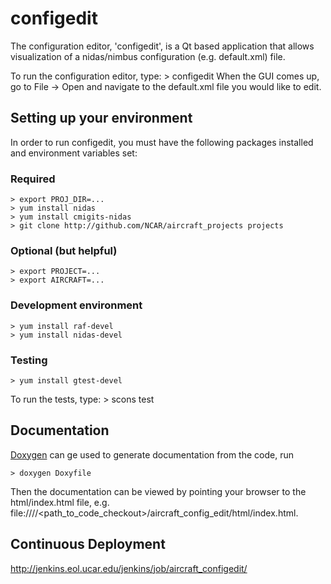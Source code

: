 # configedit

The configuration editor, 'configedit', is a Qt based application that allows visualization of a nidas/nimbus configuration (e.g. default.xml) file.

To run the configuration editor, type:
    > configedit
When the GUI comes up, go to File -> Open and navigate to the default.xml file you would like to edit.

## Setting up your environment

In order to run configedit, you must have the following packages installed and environment variables set:

### Required

    > export PROJ_DIR=...
    > yum install nidas
    > yum install cmigits-nidas
    > git clone http://github.com/NCAR/aircraft_projects projects


### Optional (but helpful)

    > export PROJECT=...
    > export AIRCRAFT=...


### Development environment

    > yum install raf-devel
    > yum install nidas-devel

### Testing

    > yum install gtest-devel

To run the tests, type:
    > scons test

## Documentation
[Doxygen](http://doxygen.nl/manual/starting.html) can ge used to generate documentation from the code, run

    > doxygen Doxyfile

Then the documentation can be viewed by pointing your browser to the html/index.html file, e.g. file:////<path_to_code_checkout>/aircraft_config_edit/html/index.html.

## Continuous Deployment

http://jenkins.eol.ucar.edu/jenkins/job/aircraft_configedit/
